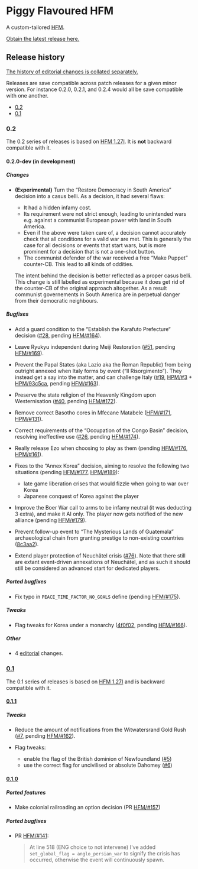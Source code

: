 Piggy Flavoured HFM
===================

A custom-tailored [HFM].

[HFM]: https://github.com/SighPie/HFM

[Obtain the latest release here.][RELEASE]

[RELEASE]: https://github.com/moretrim/PFH/releases/latest

Release history
---------------

[The history of editorial changes is collated separately.][editorial]

[editorial]: Editorial.markdown

Releases are save compatible across patch releases for a given minor version. For instance 0.2.0,
0.2.1, and 0.2.4 would all be save compatible with one another.

* [0.2](#02)
* [0.1](#01)

### 0.2

The 0.2 series of releases is based on [HFM 1.27I]. It is **not** backward compatible with it.

#### 0.2.0-dev (in development)

##### Changes

- **(Experimental)** Turn the “Restore Democracy in South America” decision into a casus belli. As a
  decision, it had several flaws:

  - It had a hidden infamy cost.
  - Its requirement were not strict enough, leading to unintended wars e.g. against a communist
    European power with land in South America.
  - Even if the above were taken care of, a decision cannot accurately check that all conditions for
    a valid war are met. This is generally the case for all decisions or events that start wars, but
    is more prominent for a decision that is not a one-shot button.
  - The communist defender of the war received a free “Make Puppet” counter-CB. This lead to all
    kinds of oddities.

  The intent behind the decision is better reflected as a proper casus belli. This change is still
  labelled as experimental because it does get rid of the counter-CB of the original approach
  altogether. As a result communist governements in South America are in perpetual danger from their
  democratic neighbours.

##### Bugfixes

- Add a guard condition to the “Establish the Karafuto Prefecture“ decision ([#28], pending
  [HFM/#164]).

  [#28]: https://github.com/moretrim/PFH/pull/28
  [HFM/#164]: https://github.com/SighPie/HFM/pull/164

- Leave Ryukyu independent during Meiji Restoration ([#51], pending [HFM/#169]).

  [#51]: https://github.com/moretrim/PFH/pull/51
  [HFM/#169]: https://github.com/SighPie/HFM/pull/169

- Prevent the Papal States (aka Lazio aka the Roman Republic) from being outright annexed when Italy
  forms by event (“Il Risorgimento”). They instead get a say into the matter, and can challenge
  Italy ([#19], [HPM/#3] + [HPM/93c5ca], pending [HFM/#163]).

  [#19]: https://github.com/moretrim/PFH/issues/19
  [HPM/#3]: https://github.com/arkhometha/Historical-Project-Mod/pull/3
  [HPM/93c5ca]: https://github.com/arkhometha/Historical-Project-Mod/commit/93c5ca17481d738a3dba84581be258b28343ffda
  [HFM/#163]: https://github.com/SighPie/HFM/pull/163

- Preserve the state religion of the Heavenly Kingdom upon Westernisation ([#40], pending
  [HFM/#172]).

  [#40]: https://github.com/moretrim/PFH/issues/40
  [HFM/#172]: https://github.com/SighPie/HFM/pull/172

- Remove correct Basotho cores in Mfecane Matabele ([HFM/#171], [HPM/#131]).

  [HFM/#171]: https://github.com/SighPie/HFM/issues/171
  [HPM/#131]: https://github.com/arkhometha/Historical-Project-Mod/pull/131

- Correct requirements of the “Occupation of the Congo Basin” decision, resolving ineffective use
  ([#26], pending [HFM/#174]).

  [#26]: https://github.com/moretrim/PFH/issues/26
  [HFM/#174]: https://github.com/SighPie/HFM/pull/174

- Really release Ezo when choosing to play as them (pending [HFM/#176], [HPM/#161]).

  [HFM/#176]: https://github.com/SighPie/HFM/pull/176
  [HPM/#161]: https://github.com/arkhometha/Historical-Project-Mod/pull/161

- Fixes to the “Annex Korea” decision, aiming to resolve the following two situations (pending
  [HFM/#177], [HPM/#189]):
  * late game liberation crises that would fizzle when going to war over Korea
  * Japanese conquest of Korea against the player

  [HFM/#177]: https://github.com/SighPie/HFM/pull/177
  [HPM/#189]: https://github.com/arkhometha/Historical-Project-Mod/pull/189

- Improve the Boer War call to arms to be infamy neutral (it was deducting 3 extra), and make it AI
  only. The player now gets notified of the new alliance (pending [HFM/#179]).

  [HFM/#179]: https://github.com/SighPie/HFM/pull/179

- Prevent follow-up event to “The Mysterious Lands of Guatemala” archaeological chain from granting
  prestige to non-existing countries ([8c3aa2]).

  [8c3aa2]: https://github.com/moretrim/PFH/commit/8c3aa2bed5bebfb7369cc7c5f7836304edf79a85

- Extend player protection of Neuchâtel crisis ([#76]). Note that there still are extant
  event-driven annexations of Neuchâtel, and as such it should still be considered an advanced start
  for dedicated players.

  [#76]: https://github.com/moretrim/PFH/issues/76

##### Ported bugfixes

- Fix typo in `PEACE_TIME_FACTOR_NO_GOALS` define (pending [HFM/#175]).

  [HFM/#175]: https://github.com/SighPie/HFM/pull/175

##### Tweaks

- Flag tweaks for Korea under a monarchy ([4f0f02], pending [HFM/#166]).

  [4f0f02]: https://github.com/moretrim/PFH/commit/4f0f02e18710d29ba5d8b98615b186ec98648619
  [HFM/#166]: https://github.com/SighPie/HFM/pull/166

##### Other

- 4 [editorial][] changes.

### [0.1](https://github.com/moretrim/PFH/tree/v0.1)

The 0.1 series of releases is based on [HFM 1.27I] and is backward compatible with it.

#### [0.1.1](https://github.com/moretrim/PFH/tree/v0.1.1)

##### Tweaks

- Reduce the amount of notifications from the Witwatersrand Gold Rush ([#7], pending [HFM/#162]).

  [#7]: https://github.com/moretrim/PFH/pull/7
  [HFM/#162]: https://github.com/SighPie/HFM/pull/162

- Flag tweaks:

  * enable the flag of the British dominion of Newfoundland ([#5])
  * use the correct flag for uncivilised or absolute Dahomey ([#6])

  [#5]: https://github.com/moretrim/PFH/pull/5
  [#6]: https://github.com/moretrim/PFH/pull/6

#### [0.1.0](https://github.com/moretrim/PFH/tree/v0.1.0)

##### Ported features

- Make colonial railroading an option decision (PR [HFM/#157])

  [HFM/#157]: https://github.com/SighPie/HFM/pull/157

##### Ported bugfixes

- PR [HFM/#141]\:

  > At line 518 (ENG choice to not intervene) I've added `set_global_flag = anglo_persian_war` to
  > signify the crisis has occurred, otherwise the event will continuously spawn.

  [HFM/#141]: https://github.com/SighPie/HFM/pull/141

[HFM 1.27I]: https://github.com/SighPie/HFM/tree/38ca75c40063e08cbf696140e0ea68d76e6ace9d
